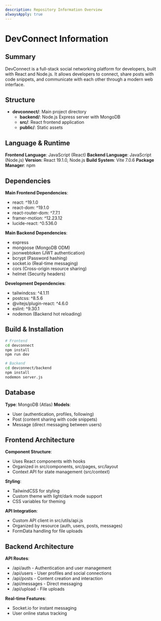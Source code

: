 ```yaml
---
description: Repository Information Overview
alwaysApply: true
---
```


# DevConnect Information

## Summary
DevConnect is a full-stack social networking platform for developers, built with React and Node.js. It allows developers to connect, share posts with code snippets, and communicate with each other through a modern web interface.

## Structure
- **devconnect/**: Main project directory
  - **backend/**: Node.js Express server with MongoDB
  - **src/**: React frontend application
  - **public/**: Static assets

## Language & Runtime
**Frontend Language**: JavaScript (React)
**Backend Language**: JavaScript (Node.js)
**Version**: React 19.1.0, Node.js
**Build System**: Vite 7.0.6
**Package Manager**: npm

## Dependencies
**Main Frontend Dependencies**:
- react: ^19.1.0
- react-dom: ^19.1.0
- react-router-dom: ^7.7.1
- framer-motion: ^12.23.12
- lucide-react: ^0.536.0

**Main Backend Dependencies**:
- express
- mongoose (MongoDB ODM)
- jsonwebtoken (JWT authentication)
- bcrypt (Password hashing)
- socket.io (Real-time messaging)
- cors (Cross-origin resource sharing)
- helmet (Security headers)

**Development Dependencies**:
- tailwindcss: ^4.1.11
- postcss: ^8.5.6
- @vitejs/plugin-react: ^4.6.0
- eslint: ^9.30.1
- nodemon (Backend hot reloading)

## Build & Installation
```bash
# Frontend
cd devconnect
npm install
npm run dev

# Backend
cd devconnect/backend
npm install
nodemon server.js
```

## Database
**Type**: MongoDB (Atlas)
**Models**:
- User (authentication, profiles, following)
- Post (content sharing with code snippets)
- Message (direct messaging between users)

## Frontend Architecture
**Component Structure**: 
- Uses React components with hooks
- Organized in src/components, src/pages, src/layout
- Context API for state management (src/context)

**Styling**:
- TailwindCSS for styling
- Custom theme with light/dark mode support
- CSS variables for theming

**API Integration**:
- Custom API client in src/utils/api.js
- Organized by resource (auth, users, posts, messages)
- FormData handling for file uploads

## Backend Architecture
**API Routes**:
- /api/auth - Authentication and user management
- /api/users - User profiles and social connections
- /api/posts - Content creation and interaction
- /api/messages - Direct messaging
- /api/upload - File uploads

**Real-time Features**:
- Socket.io for instant messaging
- User online status tracking
